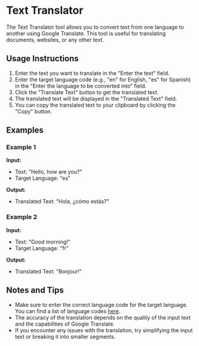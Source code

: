 # Text Translator

The Text Translator tool allows you to convert text from one language to another using Google Translate. This tool is useful for translating documents, websites, or any other text.

## Usage Instructions

1. Enter the text you want to translate in the "Enter the text" field.
2. Enter the target language code (e.g., "en" for English, "es" for Spanish) in the "Enter the language to be converted into" field.
3. Click the "Translate Text" button to get the translated text.
4. The translated text will be displayed in the "Translated Text" field.
5. You can copy the translated text to your clipboard by clicking the "Copy" button.

## Examples

### Example 1

**Input:**
- Text: "Hello, how are you?"
- Target Language: "es"

**Output:**
- Translated Text: "Hola, ¿cómo estás?"

### Example 2

**Input:**
- Text: "Good morning!"
- Target Language: "fr"

**Output:**
- Translated Text: "Bonjour!"

## Notes and Tips

- Make sure to enter the correct language code for the target language. You can find a list of language codes [here](https://cloud.google.com/translate/docs/languages).
- The accuracy of the translation depends on the quality of the input text and the capabilities of Google Translate.
- If you encounter any issues with the translation, try simplifying the input text or breaking it into smaller segments.
